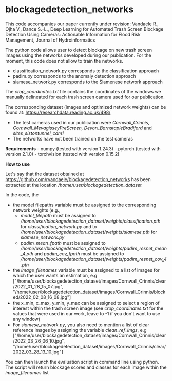 # blockagedetection_networks

This code accompanies our paper currently under revision: Vandaele R., Ojha V., Dance S.-L., Deep Learning for Automated Trash Screen Blockage Detection Using Cameras: Actionable Information for Flood Risk Management, Journal of Hydroinformatics

The python code allows user to detect blockage on new trash screen images using the networks developed during our publication. For the moment, this code does not allow to train the networks.
- classification_network.py corresponds to the classification approach
- padim.py corresponds to the anomaly detection approach
- siamese_network.py corresponds to the Siamenese network approach

The *crop_coordinates.txt* file contains the coordinates of the windows we manually delineated for each trash screen camera used for our publication.

The corresponding dataset (images and optimized network weights) can be found at: https://researchdata.reading.ac.uk/498/
- The test cameras used in our publication were *Cornwall_Crinnis, Cornwall_MevagisseyPreScreen, Devon_BarnstapleBradiford* and *sites_sistontunnel_cam1*
- The networks have not been trained on the test cameras

**Requirements** 
	- numpy (tested with version 1.24.3)
	- pytorch (tested with version 2.1.0)
	- torchvision (tested with version 0.15.2)
	
**How to use**

Let's say that the dataset obtained at https://github.com/rvandaele/blockagedetection_networks has been extracted at the location */home/user/blockagedetection_dataset*

In the code, the 
- the model filepaths variable must be assigned to the corresponding network weights (e.g., 
	- *model_filepath* must be assigned to */home/user/blockagedetection_dataset/weights/classification.pth* for *classification_network.py* and to */home/user/blockagedetection_dataset/weights/siamese.pth* for *siamese_network.py*
	- *padim_mean_fpath* must be assigned to */home/user/blockagedetection_dataset/weights/padim_resnet_mean_4.pth* and *padim_cov_fpath* must be assigned to */home/user/blockagedetection_dataset/weights/padim_resnet_cov_4.pth*
- the *image_filenames* variable must be assigned to a list of images for which the user wants an estimation, e.g ["/home/user/blockagedetection_dataset/images/Cornwall_Crinnis/clear/2022_01_28_15_07.jpg", "/home/user/blockagedetection_dataset/images/Cornwall_Crinnis/blocked/2022_02_08_16_08.jpg"]
- the x_min, x_max, y_min, y_max can be assigned to select a region of interest within the trash screen image (see *crop_coordinates.txt* for the values that were used in our work, leave to -1 if you don't want to use any window)
- For *siamese_network.py*, you also need to mention a list of clear reference images by assigning the variable *clean_ref_imgs*, e.g ["/home/user/blockagedetection_dataset/images/Cornwall_Crinnis/clear/2022_03_26_06_10.jpg", "/home/user/blockagedetection_dataset/images/Cornwall_Crinnis/clear/2022_03_28_13_10.jpg"]

You can then launch the evaluation script in command line using python. The script will return blockage scores and classes for each image within the *image_filenames* list